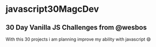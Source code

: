 # javascript30MagcDev
## 30 Day Vanilla JS Challenges from @wesbos 

With this 30 projects i am planning improve my ability with javascript :smile:
